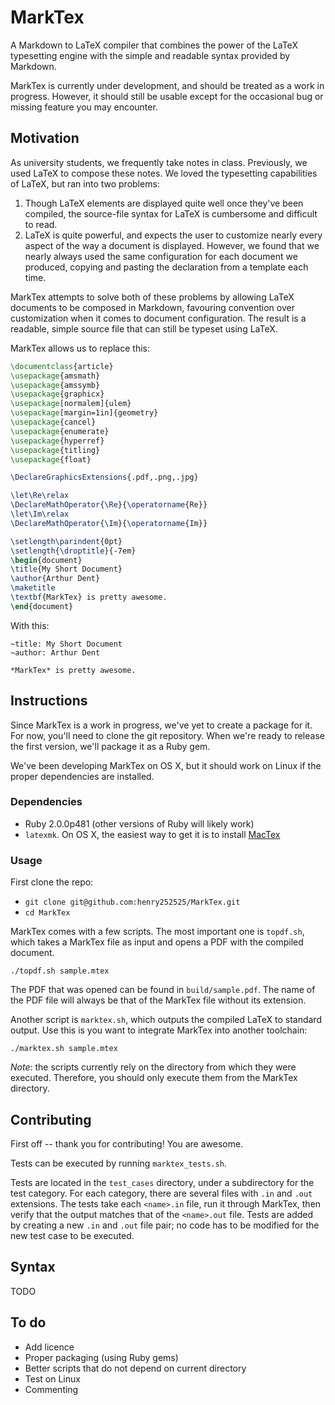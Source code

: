 # MarkTex
A Markdown to LaTeX compiler that combines the power of the LaTeX typesetting engine with the simple and readable syntax provided by Markdown.

MarkTex is currently under development, and should be treated as a work in progress. However, it should still be usable except for the occasional bug or missing feature you may encounter.

## Motivation

As university students, we frequently take notes in class. Previously, we used LaTeX to compose these notes. We loved the typesetting capabilities of LaTeX, but ran into two problems:

1. Though LaTeX elements are displayed quite well once they've been compiled,
   the source-file syntax for LaTeX is cumbersome and difficult to read.
2. LaTeX is quite powerful, and expects the user to customize nearly every
   aspect of the way a document is displayed. However, we found that we nearly always
   used the same configuration for each document we produced, copying and
   pasting the declaration from a template each time.

MarkTex attempts to solve both of these problems by allowing LaTeX documents to
be composed in Markdown, favouring convention over customization when it comes
to document configuration. The result is a readable, simple source file that can
still be typeset using LaTeX.

MarkTex allows us to replace this:

```latex
\documentclass{article}
\usepackage{amsmath}
\usepackage{amssymb}
\usepackage{graphicx}
\usepackage[normalem]{ulem}
\usepackage[margin=1in]{geometry}
\usepackage{cancel}
\usepackage{enumerate}
\usepackage{hyperref}
\usepackage{titling}
\usepackage{float}

\DeclareGraphicsExtensions{.pdf,.png,.jpg}

\let\Re\relax
\DeclareMathOperator{\Re}{\operatorname{Re}}
\let\Im\relax
\DeclareMathOperator{\Im}{\operatorname{Im}}

\setlength\parindent{0pt}
\setlength{\droptitle}{-7em}
\begin{document}
\title{My Short Document}
\author{Arthur Dent}
\maketitle
\textbf{MarkTex} is pretty awesome.
\end{document}
```

With this:
```
~title: My Short Document
~author: Arthur Dent

*MarkTex* is pretty awesome.
```

## Instructions

Since MarkTex is a work in progress, we've yet to create a package for it. For
now, you'll need to clone the git repository. When we're ready to release
the first version, we'll package it as a Ruby gem.

We've been developing MarkTex on OS X, but it should work on Linux if the proper
dependencies are installed.

### Dependencies

- Ruby 2.0.0p481 (other versions of Ruby will likely work)
- `latexmk`. On OS X, the easiest way to get it is to install
  [MacTex](https://tug.org/mactex/)

### Usage

First clone the repo:

- `git clone git@github.com:henry252525/MarkTex.git`
- `cd MarkTex`


MarkTex comes with a few scripts. The most important one is `topdf.sh`, which
takes a MarkTex file as input and opens a PDF with the compiled document.

`./topdf.sh sample.mtex`

The PDF that was opened can be found in `build/sample.pdf`. The name of the PDF
file will always be that of the MarkTex file without its extension.


Another script is `marktex.sh`, which outputs the compiled LaTeX to standard
output. Use this is you want to integrate MarkTex into another toolchain:

`./marktex.sh sample.mtex`

*Note*: the scripts currently rely on the directory from which they were
executed. Therefore, you should only execute them from the MarkTex directory.

## Contributing

First off -- thank you for contributing! You are awesome.

Tests can be executed by running `marktex_tests.sh`. 

Tests are located in the `test_cases` directory, under a subdirectory for the
test category. For each category, there are several files with `.in` and
`.out` extensions. The tests take each `<name>.in` file, run it through MarkTex, then
verify that the output matches that of the `<name>.out` file. Tests are added by
creating a new `.in` and `.out` file pair; no code has to be modified for the
new test case to be executed.


## Syntax

TODO

## To do
- Add licence
- Proper packaging (using Ruby gems)
- Better scripts that do not depend on current directory
- Test on Linux
- Commenting


